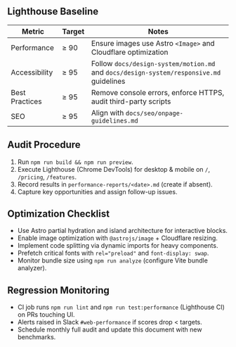 ## Lighthouse Baseline

| Metric | Target | Notes |
|--------|--------|-------|
| Performance | ≥ 90 | Ensure images use Astro `<Image>` and Cloudflare optimization |
| Accessibility | ≥ 95 | Follow `docs/design-system/motion.md` and `docs/design-system/responsive.md` guidelines |
| Best Practices | ≥ 95 | Remove console errors, enforce HTTPS, audit third-party scripts |
| SEO | ≥ 95 | Align with `docs/seo/onpage-guidelines.md` |

## Audit Procedure

1. Run `npm run build && npm run preview`.
2. Execute Lighthouse (Chrome DevTools) for desktop & mobile on `/`, `/pricing`, `/features`.
3. Record results in `performance-reports/<date>.md` (create if absent).
4. Capture key opportunities and assign follow-up issues.

## Optimization Checklist

- Use Astro partial hydration and island architecture for interactive blocks.
- Enable image optimization with `@astrojs/image` + Cloudflare resizing.
- Implement code splitting via dynamic imports for heavy components.
- Prefetch critical fonts with `rel="preload"` and `font-display: swap`.
- Monitor bundle size using `npm run analyze` (configure Vite bundle analyzer).

## Regression Monitoring

- CI job runs `npm run lint` and `npm run test:performance` (Lighthouse CI) on PRs touching UI.
- Alerts raised in Slack `#web-performance` if scores drop < targets.
- Schedule monthly full audit and update this document with new benchmarks.
